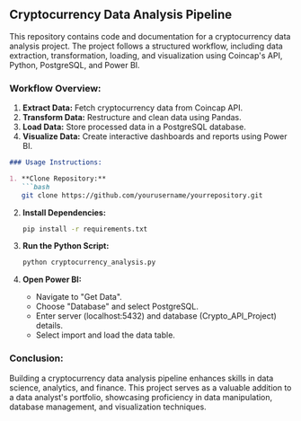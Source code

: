 ## Cryptocurrency Data Analysis Pipeline
This repository contains code and documentation for a cryptocurrency data analysis project. The project follows a structured workflow, including data extraction, transformation, loading, and visualization using Coincap's API, Python, PostgreSQL, and Power BI.


### Workflow Overview:

1. **Extract Data:** Fetch cryptocurrency data from Coincap API.
2. **Transform Data:** Restructure and clean data using Pandas.
3. **Load Data:** Store processed data in a PostgreSQL database.
4. **Visualize Data:** Create interactive dashboards and reports using Power BI.
   
```markdown
### Usage Instructions:

1. **Clone Repository:**
   ```bash
   git clone https://github.com/yourusername/yourrepository.git
   ```

2. **Install Dependencies:**
   ```bash
   pip install -r requirements.txt
   ```

3. **Run the Python Script:**
   ```bash
   python cryptocurrency_analysis.py
   ```

4. **Open Power BI:**
   - Navigate to "Get Data".
   - Choose "Database" and select PostgreSQL.
   - Enter server (localhost:5432) and database (Crypto_API_Project) details.
   - Select import and load the data table.

### Conclusion:

Building a cryptocurrency data analysis pipeline enhances skills in data science, analytics, and finance. This project serves as a valuable addition to a data analyst's portfolio, showcasing proficiency in data manipulation, database management, and visualization techniques.
```
